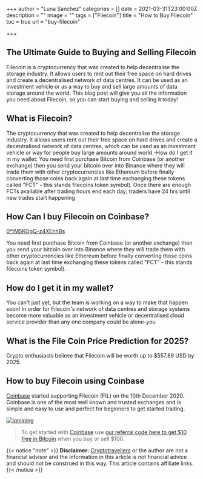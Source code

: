 +++
author = "Luna Sanchez"
categories = []
date = 2021-03-31T23:00:00Z
description = ""
image = ""
tags = ["Filecoin"]
title = "How to Buy Filecoin"
toc = true
url = "buy-filecoin"

+++
## The Ultimate Guide to Buying and Selling Filecoin

Filecoin is a cryptocurrency that was created to help decentralise the storage industry. It allows users to rent out their free space on hard drives and create a decentralised network of data centres. It can be used as an investment vehicle or as a way to buy and sell large amounts of data storage around the world. This blog post will give you all the information you need about Filecoin, so you can start buying and selling it today!

## What is Filecoin?

The cryptocurrency that was created to help decentralise the storage industry. It allows users rent out their free space on hard drives and create a decentralised network of data centres, which can be used as an investment vehicle or way for people buy large amounts around world.-How do I get it in my wallet: You need first purchase Bitcoin from Coinbase (or another exchange) then you send your bitcoin over into Binance where they will trade them with other cryptocurrencies like Ethereum before finally converting those coins back again at last time exchanging these tokens called "FCT" - this stands filecoins token symbol). Once there are enough FCTs available after trading hours end each day; traders have 24 hrs until new trades start happening

## How Can I buy Filecoin on Coinbase?

[0*tM5KOgQ-z4XEhhBs](https://miro.medium.com/max/3200/0*tM5KOgQ-z4XEhhBs "0*tM5KOgQ-z4XEhhBs")

You need first purchase Bitcoin from Coinbase (or another exchange) then you send your bitcoin over into Binance where they will trade them with other cryptocurrencies like Ethereum before finally converting those coins back again at last time exchanging these tokens called "FCT" - this stands filecoins token symbol).

## How do I get it in my wallet?

You can't just yet, but the team is working on a way to make that happen soon! In order for Filecoin's network of data centres and storage systems become more valuable as an investment vehicle or decentralised cloud service provider than any one company could be alone-you

## What is the File Coin Price Prediction for 2025?

Crypto enthusiasts believe that Filecoin will be worth up to $557.89 USD by 2025.

## How to buy Filecoin using Coinbase

[Coinbase](https://cryptotravellers.com/link/coinbase) started supporting Filecoin (FIL) on the 10th December 2020.  Coinbase is one of the most well known and trusted exchanges and is simple and easy to use and perfect for beginners to get started trading.

[![iqmining](/uploads/iqmining_728x90_3-3_3-years.gif)](https://cryptotravellers.com/link/iqmining)

> To get started with [Coinbase](https://cryptotravellers.com/link/coinbase) use [our referral code here to get $10 free in Bitcoin](https://cryptotravellers.com/link/coinbase) when you buy or sell $100.

{{< notice "note" >}} **Disclaimer:** [Cryptotravellers](https://cryptotravellers.com) or the author are not a financial advisor and the information in this article is not financial advice and should not be construed in this way.  This article contains affiliate links. {{< /notice >}}
